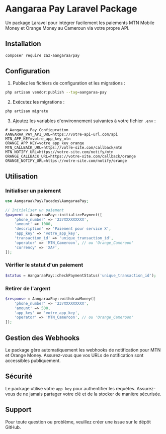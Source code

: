 # Aangaraa Pay Laravel Package

Un package Laravel pour intégrer facilement les paiements MTN Mobile Money et Orange Money au Cameroun via votre propre API.

## Installation

```bash
composer require zaz-aangaraa/pay
```

## Configuration

1. Publiez les fichiers de configuration et les migrations :

```bash
php artisan vendor:publish --tag=aangaraa-pay
```

2. Exécutez les migrations :

```bash
php artisan migrate
```

3. Ajoutez les variables d'environnement suivantes à votre fichier `.env` :

```env
# Aangaraa Pay Configuration
AANGARAA_PAY_API_URL=https://votre-api-url.com/api
MTN_APP_KEY=votre_app_key_mtn
ORANGE_APP_KEY=votre_app_key_orange
MTN_CALLBACK_URL=https://votre-site.com/callback/mtn
MTN_NOTIFY_URL=https://votre-site.com/notify/mtn
ORANGE_CALLBACK_URL=https://votre-site.com/callback/orange
ORANGE_NOTIFY_URL=https://votre-site.com/notify/orange
```

## Utilisation

### Initialiser un paiement

```php
use Aangaraa\Pay\Facades\AangaraaPay;

// Initialiser un paiement
$payment = AangaraaPay::initializePayment([
    'phone_number' => '237XXXXXXXXX',
    'amount' => 1000,
    'description' => 'Paiement pour service X',
    'app_key' => 'votre_app_key',
    'transaction_id' => 'unique_transaction_id',
    'operator' => 'MTN_Cameroon', // ou 'Orange_Cameroon'
    'currency' => 'XAF',
]);
```

### Vérifier le statut d'un paiement

```php
$status = AangaraaPay::checkPaymentStatus('unique_transaction_id');
```

### Retirer de l'argent

```php
$response = AangaraaPay::withdrawMoney([
    'phone_number' => '237XXXXXXXXX',
    'amount' => 500,
    'app_key' => 'votre_app_key',
    'operator' => 'MTN_Cameroon', // ou 'Orange_Cameroon'
]);
```

## Gestion des Webhooks

Le package gère automatiquement les webhooks de notification pour MTN et Orange Money. Assurez-vous que vos URLs de notification sont accessibles publiquement.

## Sécurité

Le package utilise votre `app_key` pour authentifier les requêtes. Assurez-vous de ne jamais partager votre clé et de la stocker de manière sécurisée.

## Support

Pour toute question ou problème, veuillez créer une issue sur le dépôt GitHub.

